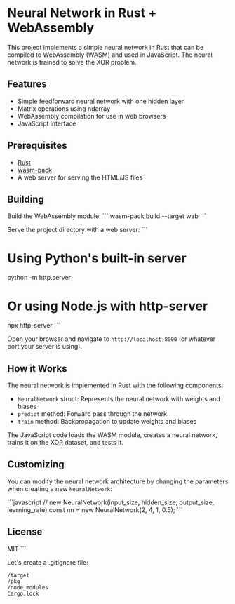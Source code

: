 # Neural Network in Rust + WebAssembly

This project implements a simple neural network in Rust that can be compiled to WebAssembly (WASM) and used in JavaScript. The neural network is trained to solve the XOR problem.

## Features

- Simple feedforward neural network with one hidden layer
- Matrix operations using ndarray
- WebAssembly compilation for use in web browsers
- JavaScript interface

## Prerequisites

- [Rust](https://www.rust-lang.org/tools/install)
- [wasm-pack](https://rustwasm.github.io/wasm-pack/installer/)
- A web server for serving the HTML/JS files

## Building

 Build the WebAssembly module:
   \`\`\`
   wasm-pack build --target web
   \`\`\`

 Serve the project directory with a web server:
   \`\`\`
   # Using Python's built-in server
   python -m http.server
   # Or using Node.js with http-server
   npx http-server
   \`\`\`

 Open your browser and navigate to `http://localhost:8000` (or whatever port your server is using).

## How it Works

The neural network is implemented in Rust with the following components:

- `NeuralNetwork` struct: Represents the neural network with weights and biases
- `predict` method: Forward pass through the network
- `train` method: Backpropagation to update weights and biases

The JavaScript code loads the WASM module, creates a neural network, trains it on the XOR dataset, and tests it.

## Customizing

You can modify the neural network architecture by changing the parameters when creating a new `NeuralNetwork`:

\`\`\`javascript
// new NeuralNetwork(input_size, hidden_size, output_size, learning_rate)
const nn = new NeuralNetwork(2, 4, 1, 0.5);
\`\`\`

## License

MIT
\`\`\`

Let's create a .gitignore file:

```gitignore file=".gitignore"
/target
/pkg
/node_modules
Cargo.lock
